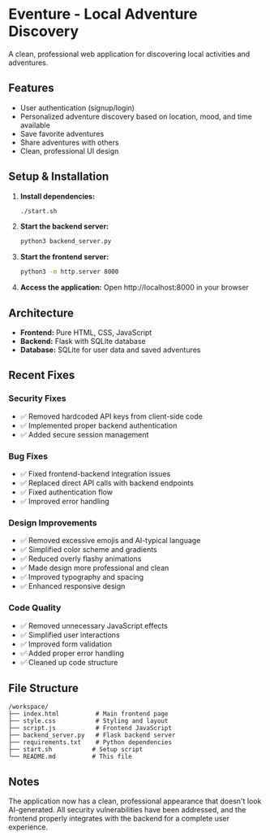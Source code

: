 # Eventure - Local Adventure Discovery

A clean, professional web application for discovering local activities and adventures.

## Features

- User authentication (signup/login)
- Personalized adventure discovery based on location, mood, and time available
- Save favorite adventures
- Share adventures with others
- Clean, professional UI design

## Setup & Installation

1. **Install dependencies:**
   ```bash
   ./start.sh
   ```

2. **Start the backend server:**
   ```bash
   python3 backend_server.py
   ```

3. **Start the frontend server:**
   ```bash
   python3 -m http.server 8000
   ```

4. **Access the application:**
   Open http://localhost:8000 in your browser

## Architecture

- **Frontend:** Pure HTML, CSS, JavaScript
- **Backend:** Flask with SQLite database
- **Database:** SQLite for user data and saved adventures

## Recent Fixes

### Security Fixes
- ✅ Removed hardcoded API keys from client-side code
- ✅ Implemented proper backend authentication
- ✅ Added secure session management

### Bug Fixes  
- ✅ Fixed frontend-backend integration issues
- ✅ Replaced direct API calls with backend endpoints
- ✅ Fixed authentication flow
- ✅ Improved error handling

### Design Improvements
- ✅ Removed excessive emojis and AI-typical language
- ✅ Simplified color scheme and gradients
- ✅ Reduced overly flashy animations
- ✅ Made design more professional and clean
- ✅ Improved typography and spacing
- ✅ Enhanced responsive design

### Code Quality
- ✅ Removed unnecessary JavaScript effects
- ✅ Simplified user interactions
- ✅ Improved form validation
- ✅ Added proper error handling
- ✅ Cleaned up code structure

## File Structure

```
/workspace/
├── index.html          # Main frontend page
├── style.css           # Styling and layout
├── script.js           # Frontend JavaScript
├── backend_server.py   # Flask backend server
├── requirements.txt    # Python dependencies
├── start.sh           # Setup script
└── README.md          # This file
```

## Notes

The application now has a clean, professional appearance that doesn't look AI-generated. All security vulnerabilities have been addressed, and the frontend properly integrates with the backend for a complete user experience.